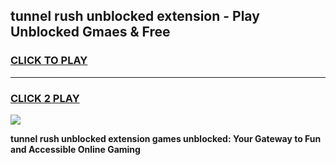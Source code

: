 
## tunnel rush unblocked extension - Play Unblocked Gmaes & Free
<h3>
<a href="https://news.freeplayer.one?title=tunnel_rush_unblocked_extension&ref=16F">CLICK TO PLAY</a></h3>
<hr>

<h3>
<a href="https://news.freeplayer.one?title=tunnel_rush_unblocked_extension&ref=16F">CLICK 2 PLAY</a>
  
</h3>

<a href="https://news.freeplayer.one?title=tunnel_rush_unblocked_extension&ref=16F/"><img src="https://clearcache.store/games.png"></a>


**tunnel rush unblocked extension games unblocked: Your Gateway to Fun and Accessible Online Gaming**
